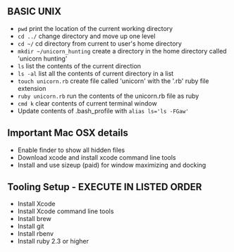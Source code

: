 ## BASIC UNIX

- `pwd` print the location of the current working directory
- `cd ../` change directory and move up one level
- `cd ~/` cd directory from current to user's home directory
- `mkdir ~/unicorn_hunting` create a directory in the home directory called 'unicorn hunting'
- `ls` list the contents of the current direction
- `ls -al` list all the contents of current directory in a list
- `touch unicorn.rb` create file called 'unicorn' with the '.rb' ruby file extension
- `ruby unicorn.rb` run the contents of the unicorn.rb file as ruby
- `cmd k` clear contents of current terminal window
- Update contents of .bash_profile with `alias ls='ls -FGaw'`
 
## Important Mac OSX details

- Enable finder to show all hidden files
- Download xcode and install xcode command line tools
- Install and use sizeup (paid) for window maximizing and docking

## Tooling Setup - EXECUTE IN LISTED ORDER

- Install Xcode 
- Install Xcode command line tools
- Install brew 
- Install git
- Install rbenv
- Install ruby 2.3 or higher
